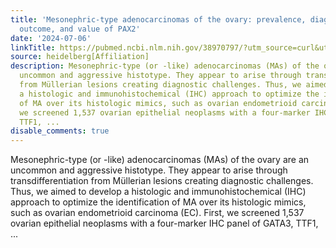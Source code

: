 ```yaml
---
title: 'Mesonephric-type adenocarcinomas of the ovary: prevalence, diagnostic reproducibility,
  outcome, and value of PAX2'
date: '2024-07-06'
linkTitle: https://pubmed.ncbi.nlm.nih.gov/38970797/?utm_source=curl&utm_medium=rss&utm_campaign=pubmed-2&utm_content=1FakS-2QOkCT8HsMOQP1bCRQ4YzyumYOmxmF0moLsQ3dFB1E9V&fc=20220326224207&ff=20240707183234&v=2.18.0.post9+e462414
source: heidelberg[Affiliation]
description: Mesonephric-type (or -like) adenocarcinomas (MAs) of the ovary are an
  uncommon and aggressive histotype. They appear to arise through transdifferentiation
  from Müllerian lesions creating diagnostic challenges. Thus, we aimed to develop
  a histologic and immunohistochemical (IHC) approach to optimize the identification
  of MA over its histologic mimics, such as ovarian endometrioid carcinoma (EC). First,
  we screened 1,537 ovarian epithelial neoplasms with a four-marker IHC panel of GATA3,
  TTF1, ...
disable_comments: true
---
```

Mesonephric-type (or -like) adenocarcinomas (MAs) of the ovary are an uncommon and aggressive histotype. They appear to arise through transdifferentiation from Müllerian lesions creating diagnostic challenges. Thus, we aimed to develop a histologic and immunohistochemical (IHC) approach to optimize the identification of MA over its histologic mimics, such as ovarian endometrioid carcinoma (EC). First, we screened 1,537 ovarian epithelial neoplasms with a four-marker IHC panel of GATA3, TTF1, ...